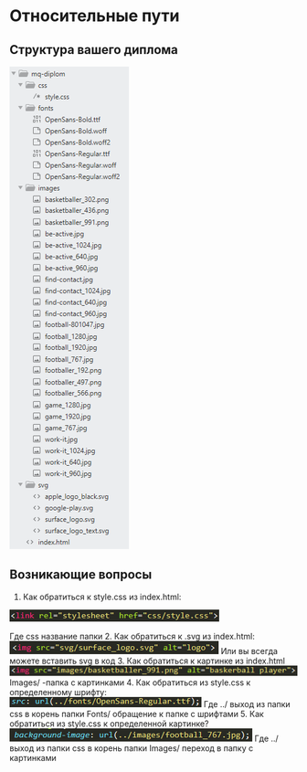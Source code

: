 # 	Относительные пути
## 	Структура вашего диплома
![Структура диплома](img/1.png)

## 	Возникающие вопросы
1. 	Как обратиться к style.css из index.html: 

![Код для вызова css](img/2.png)

Где css название папки
2. 	Как обратиться к .svg из index.html:
![Код для вызова svg](img/3.png)
 Или вы всегда можете вставить svg в код
3. 	Как обратиться к картинке из index.html
![Код вызова картинки](img/4.png)
Images/ -папка с картинками
4.	Как обратиться из style.css к определенному шрифту:
![Код вызова шрифтов](img/5.png)
 Где ../ выход из папки css в корень папки
Fonts/ обращение к папке с шрифтами
5. 	Как обратиться из style.css к определенной картинке?
![Код вызова картинки из css](img/6.png)
Где ../ выход из папки css в корень папки
Images/ переход в папку с картинками

